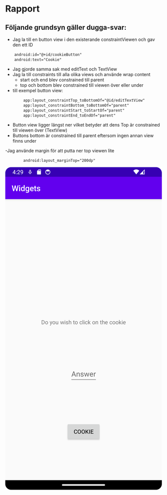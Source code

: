 
# Rapport


## Följande grundsyn gäller dugga-svar:
 
- Jag la till en button view i den existerande constraintViewen och gav den ett ID

```
    android:id="@+id/cookieButton"
    android:text="Cookie"
```
- Jag gjorde samma sak med editText och TextView
- Jag la till constraints till alla olika views och använde wrap content
  - start och end blev constrained till parent
  - top och bottom blev constrained till viewen över eller under
- till exempel button view:
```
        app:layout_constraintTop_toBottomOf="@id/editTextView"
        app:layout_constraintBottom_toBottomOf="parent"
        app:layout_constraintStart_toStartOf="parent"
        app:layout_constraintEnd_toEndOf="parent"
```
- Button view ligger längst ner vilket betyder att dens Top är constrained till viewen över (TextView)
- Buttons bottom är constrained till parent eftersom ingen annan view finns under

-Jag använde margin för att putta ner top viewen lite
```
        android:layout_marginTop="200dp"
```

![img.png](img.png)
